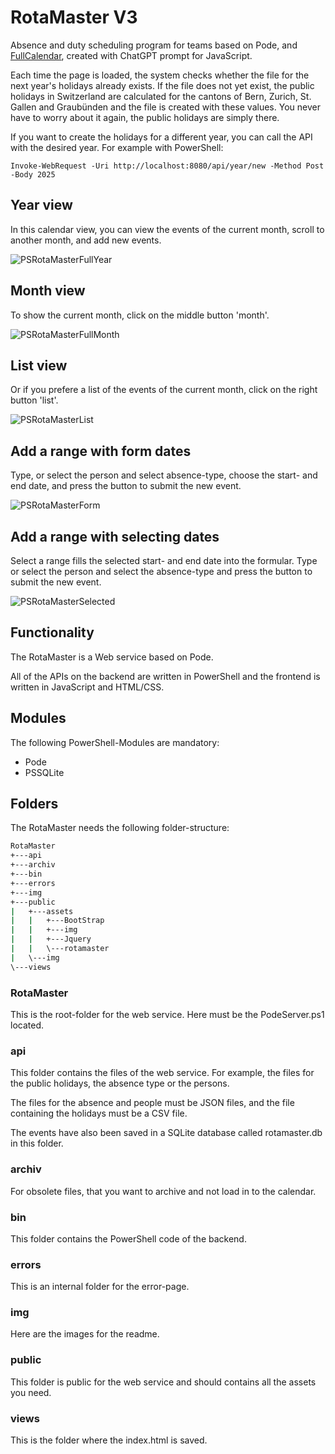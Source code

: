 # RotaMaster V3

Absence and duty scheduling program for teams based on Pode, and [FullCalendar](https://fullcalendar.io/), created with ChatGPT prompt for JavaScript.

Each time the page is loaded, the system checks whether the file for the next year's holidays already exists. If the file does not yet exist, the public holidays in Switzerland are calculated for the cantons of Bern, Zurich, St. Gallen and Graubünden and the file is created with these values. You never have to worry about it again, the public holidays are simply there.

If you want to create the holidays for a different year, you can call the API with the desired year. For example with PowerShell:

````Invoke-WebRequest -Uri http://localhost:8080/api/year/new -Method Post -Body 2025````

## Year view

In this calendar view, you can view the events of the current month, scroll to another month, and add new events.

![PSRotaMasterFullYear](./img/PSRotaMasterFullYear.png)

## Month view

To show the current month, click on the middle button 'month'.

![PSRotaMasterFullMonth](./img/PSRotaMasterFullMonth.png)

## List view

Or if you prefere a list of the events of the current month, click on the right button 'list'.

![PSRotaMasterList](./img/PSRotaMasterList.png)

## Add a range with form dates

Type, or select the person and select absence-type, choose the start- and end date, and press the button to submit the new event.

![PSRotaMasterForm](./img/PSRotaMasterForm.png)

## Add a range with selecting dates

Select a range fills the selected start- and end date into the formular. Type or select the person and select the absence-type and press the button to submit the new event.

![PSRotaMasterSelected](./img/PSRotaMasterSelected.png)

## Functionality

The RotaMaster is a Web service based on Pode.

All of the APIs on the backend are written in PowerShell and the frontend is written in JavaScript and HTML/CSS.

## Modules

The following PowerShell-Modules are mandatory:

- Pode
- PSSQLite

## Folders

The RotaMaster needs the following folder-structure:

````cmd
RotaMaster
+---api
+---archiv
+---bin
+---errors
+---img
+---public
|   +---assets
|   |   +---BootStrap
|   |   +---img
|   |   +---Jquery
|   |   \---rotamaster
|   \---img
\---views
````

### RotaMaster

This is the root-folder for the web service. Here must be the PodeServer.ps1 located.

### api

This folder contains the files of the web service. For example, the files for the public holidays, the absence type or the persons.

The files for the absence and people must be JSON files, and the file containing the holidays must be a CSV file.

The events have also been saved in a SQLite database called rotamaster.db in this folder.

### archiv

For obsolete files, that you want to archive and not load in to the calendar.

### bin

This folder contains the PowerShell code of the backend.

### errors

This is an internal folder for the error-page.

### img

Here are the images for the readme.

### public

This folder is public for the web service and should contains all the assets you need.

### views

This is the folder where the index.html is saved.

